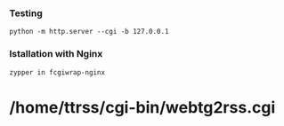 ### Testing
```python -m http.server --cgi -b 127.0.0.1```
### Istallation with Nginx
```zypper in fcgiwrap-nginx```
# /home/ttrss/cgi-bin/webtg2rss.cgi